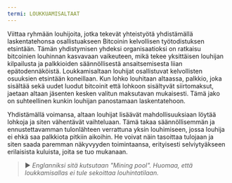 ```yaml
---
termi: LOUKKUAMISALTAAT
---
```


Viittaa ryhmään louhijoita, jotka tekevät yhteistyötä yhdistämällä laskentatehonsa osallistuakseen Bitcoinin kelvollisen työtodistuksen etsintään. Tämän yhdistymisen yhdeksi organisaatioksi on ratkaisu bitcoinien louhinnan kasvavaan vaikeuteen, mikä tekee yksittäisen louhijan kilpailusta ja palkkioiden säännöllisestä ansaitsemisesta liian epätodennäköistä. Loukkamisaltaan louhijat osallistuvat kelvollisten osuuksien etsintään koneillaan. Kun lohko louhitaan altaassa, palkkio, joka sisältää sekä uudet luodut bitcoinit että lohkoon sisältyvät siirtomaksut, jaetaan altaan jäsenten kesken valitun maksutavan mukaisesti. Tämä jako on suhteellinen kunkin louhijan panostamaan laskentatehoon.

Yhdistämällä voimansa, altaan louhijat lisäävät mahdollisuuksiaan löytää lohkoja ja siten vähentävät vaihteluaan. Tämä takaa säännöllisemmän ja ennustettavamman tulonlähteen verrattuna yksin louhimiseen, jossa louhija ei ehkä saa palkkiota pitkiin aikoihin. He voivat näin tasoittaa tulojaan ja siten saada paremman näkyvyyden toimintaansa, erityisesti selviytyäkseen erilaisista kuluista, joita se tuo mukanaan.

> ► *Englanniksi sitä kutsutaan "Mining pool". Huomaa, että loukkamisallas ei tule sekoittaa louhintatilaan.*